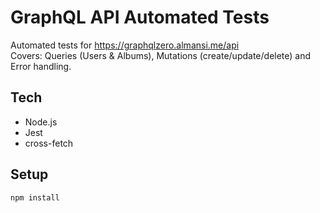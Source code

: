 # GraphQL API Automated Tests

Automated tests for https://graphqlzero.almansi.me/api  
Covers: Queries (Users & Albums), Mutations (create/update/delete) and Error handling.

## Tech
- Node.js
- Jest
- cross-fetch

## Setup
```bash
npm install
